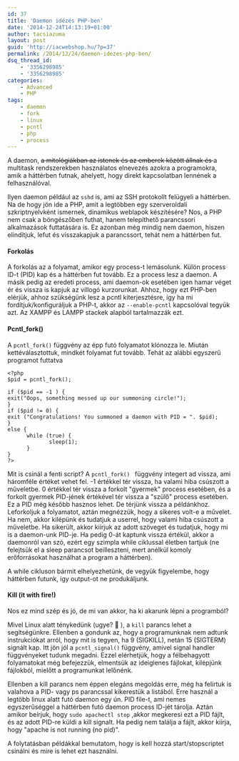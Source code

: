 ```yaml
---
id: 37
title: 'Daemon idézés PHP-ben'
date: '2014-12-24T14:13:19+01:00'
author: tacsiazuma
layout: post
guid: 'http://iacwebshop.hu/?p=37'
permalink: /2014/12/24/daemon-idezes-php-ben/
dsq_thread_id:
    - '3356298985'
    - '3356298985'
categories:
    - Advanced
    - PHP
tags:
    - daemon
    - fork
    - linux
    - pcntl
    - php
    - process
---
```


A daemon, <del>a mitológiákban az istenek és az emberek között állnak és </del> a multitask rendszerekben használatos elnevezés azokra a programokra, amik a háttérben futnak, ahelyett, hogy direkt kapcsolatban lennének a felhasználóval.

Ilyen daemon például az `sshd` is, ami az SSH protokollt felügyeli a háttérben. Na de hogy jön ide a PHP, amit a legtöbben egy szerveroldali szkriptnyelvként ismernek, dinamikus weblapok készítésére? Nos, a PHP nem csak a böngészőben futhat, hanem telepíthető parancssori alkalmazások futtatására is. Ez azonban még mindig nem daemon, hiszen elindítjuk, lefut és visszakapjuk a parancssort, tehát nem a háttérben fut.

#### Forkolás

A forkolás az a folyamat, amikor egy process-t lemásolunk. Külön process ID-t (PID) kap és a háttérben fut tovább. Ez a process lesz a daemon. A másik pedig az eredeti process, ami daemon-ok esetében igen hamar véget ér és vissza is kapjuk az villogó kurzorunkat. Ahhoz, hogy ezt PHP-ben elérjük, ahhoz szükségünk lesz a pcntl kiterjesztésre, így ha mi fordítjuk/konfiguráljuk a PHP-t, akkor az `--enable-pcntl` kapcsolóval tegyük azt. Az XAMPP és LAMPP stackek alapból tartalmazzák ezt.

#### Pcntl\_fork()

A `pcntl_fork()` függvény az épp futó folyamatot klónozza le. Miután kettéválasztottuk, mindkét folyamat fut tovább. Tehát az alábbi egyszerű programot futtatva

```
<?php
$pid = pcntl_fork();

if ($pid == -1 ) {
exit("Oops, something messed up our summoning circle!");
}
if ($pid != 0) {
exit ("Congratulations! You summoned a daemon with PID = ". $pid);
} 
else {
      while (true) {
             sleep(1);
      }
}
?>
```

Mit is csinál a fenti script? A `pcntl_fork() ` függvény integert ad vissza, ami háromféle értéket vehet fel. -1 értékkel tér vissza, ha valami hiba csúszott a műveletbe. 0 értékkel tér vissza a forkolt "gyermek" process esetében, és a forkolt gyermek PID-jének értékével tér vissza a "szülő" process esetében. Ez a PID még később hasznos lehet. De térjünk vissza a példánkhoz. Leforkoljuk a folyamatot, aztán megnézzük, hogy a sikeres volt-e a művelet. Ha nem, akkor kilépünk és tudatjuk a userrel, hogy valami hiba csúszott a műveletbe. Ha sikerült, akkor kiírjuk az adott szöveget és tudatjuk, hogy mi is a daemon-unk PID-je. Ha pedig 0-át kaptunk vissza értékül, akkor a daemonról van szó, ezért egy szimpla while ciklussal életben tartjuk (ne felejtsük el a sleep parancsot beilleszteni, mert anélkül komoly erőforrásokat használhat a program a háttérben).

A while cikluson bármit elhelyezhetünk, de vegyük figyelembe, hogy háttérben futunk, így output-ot ne produkáljunk.

#### Kill (it with fire!)

Nos ez mind szép és jó, de mi van akkor, ha ki akarunk lépni a programból?

Mivel Linux alatt ténykedünk (ugye? 🙂 ), a `kill` parancs lehet a segítségünkre. Ellenben a gondunk az, hogy a programunknak nem adtunk instrukciókat arról, hogy mit is tegyen, ha 9 (SIGKILL), netán 15 (SIGTERM) signált kap. Itt jön jól a `pcntl_signal()` függvény, amivel signal handler függvényeket tudunk megadni. Ezzel elérhetjük, hogy a félbehagyott folyamatokat még befejezzük, elmentsük az ideiglenes fájlokat, kilépjünk fájlokból, mielőtt a programunkat lelőnénk.

Ellenben a kill parancs nem éppen elegáns megoldás erre, még ha felírtuk is valahova a PID- vagy ps parancssal kikerestük a listából. Erre használ a legtöbb linux alatt futó daemon egy ún. PID file-t, ami nemes egyszerűséggel a háttérben futó daemon process ID-jét tárolja. Aztán amikor beírjuk, hogy `sudo apachectl stop` ,akkor megkeresi ezt a PID fájlt, és az adott PID-re küldi a kill signalt. Ha pedig nem találja a fájlt, akkor kiírja, hogy "apache is not running (no pid)".

A folytatásban példákkal bemutatom, hogy is kell hozzá start/stopscriptet csinálni és mire is lehet ezt használni.
